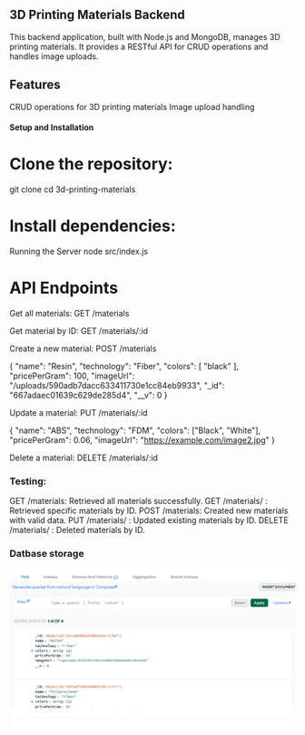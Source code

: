 ## 3D Printing Materials Backend
This backend application, built with Node.js and MongoDB, manages 3D printing materials. 
It provides a RESTful API for CRUD operations and handles image uploads.

## Features
CRUD operations for 3D printing materials
Image upload handling


#### Setup and Installation

# Clone the repository:

git clone <repository-url>
cd 3d-printing-materials

# Install dependencies:
Running the Server
node src/index.js


# API Endpoints
Get all materials:
GET /materials

Get material by ID:
GET /materials/:id


Create a new material:
POST /materials

{
    "name": "Resin",
    "technology": "Fiber",
    "colors": [
        "black"
    ],
    "pricePerGram": 100,
    "imageUrl": "/uploads/590adb7dacc633411730e1cc84eb9933",
    "_id": "667adaec01639c629de285d4",
    "__v": 0
}

Update a material:
PUT /materials/:id

{
  "name": "ABS",
  "technology": "FDM",
  "colors": ["Black", "White"],
  "pricePerGram": 0.06,
  "imageUrl": "https://example.com/image2.jpg"
}

Delete a material:
DELETE /materials/:id


### Testing:  

GET /materials: Retrieved all materials successfully.
GET /materials/
: Retrieved specific materials by ID.
POST /materials: Created new materials with valid data.
PUT /materials/
: Updated existing materials by ID.
DELETE /materials/
: Deleted materials by ID.

### Datbase storage

![alt text](<db snapshotOne.PNG>)
